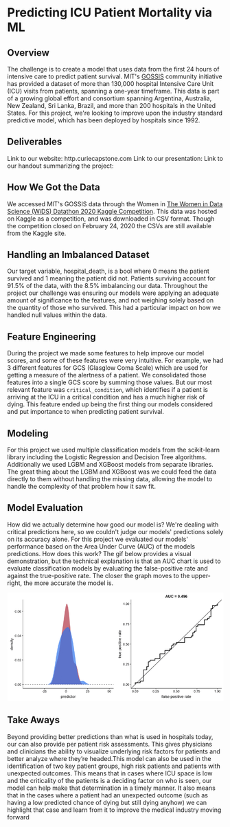 # Predicting ICU Patient Mortality via ML

## Overview
The challenge is to create a model that uses data from the first 24 hours of intensive care to predict patient survival. MIT's [GOSSIS](https://gossis.mit.edu/) community initiative has provided a dataset of more than 130,000 hospital Intensive Care Unit (ICU) visits from patients, spanning a one-year timeframe. This data is part of a growing global effort and consortium spanning Argentina, Australia, New Zealand, Sri Lanka, Brazil, and more than 200 hospitals in the United States.
For this project, we're looking to improve upon the industry standard predictive model, which has been deployed by hospitals since 1992.

## Deliverables
Link to our website: http.curiecapstone.com
Link to our presentation: 
Link to our handout summarizing the project: 

## How We Got the Data
We accessed MIT's GOSSIS data through the Women in [The Women in Data Science (WiDS) Datathon 2020 Kaggle Competition](https://www.kaggle.com/c/widsdatathon2020/overview). This data was hosted on Kaggle as a competition, and was downloaded in CSV format. Though the competition closed on February 24, 2020 the CSVs are still available from the Kaggle site. 

## Handling an Imbalanced Dataset
Our target variable, hospital_death, is a bool where 0 means the patient survived and 1 meaning the patient did not. Patients surviving account for 91.5% of the data, with the 8.5% imbalancing our data. Throughout the project our challenge was ensuring our models were applying an adequate amount of significance to the features, and not weighing solely based on the quantity of those who survived. This had a particular impact on how we handled null values within the data.

## Feature Engineering
During the project we made some features to help improve our model scores, and some of these features were very intuitive. For example, we had 3 different features for GCS (Glasglow Coma Scale) which are used for getting a measure of the alertness of a patient. We consolidated those features into a single GCS score by summing those values. But our most relevant feature was `critical_condition`, which identifies if a patient is arriving at the ICU in a critical condition and has a much higher risk of dying. This feature ended up being the first thing our models considered and put importance to when predicting patient survival.

## Modeling
For this project we used multiple classification models from the scikit-learn library including the Logistic Regression and Decision Tree algorithms. Additionally we used LGBM and XGBoost models from separate libraries. The great thing about the LGBM and XGBoost was we could feed the data directly to them without handling the missing data, allowing the model to handle the complexity of that problem how it saw fit. 

## Model Evaluation
How did we actually determine how good our model is? We're dealing with critical predictions here, so we couldn't judge our models' predictions solely on its accuracy alone. For this project we evaluated our models' performance based on the Area Under Curve (AUC) of the models predictions. How does this work? The gif below provides a visual demonstration, but the technical explanation is that an AUC chart is used to evaluate classification models by evaluating the false-positive rate and against the true-positive rate. The closer the graph moves to the upper-right, the more accurate the model is. 

![Area Under Curve](resources/images/roc.gif)


## Take Aways
Beyond providing better predictions than what is used in hospitals today, our can also provide per patient risk assessments. This gives physicians and clinicians the ability to visualize underlying risk factors for patients and better analyze where they’re headed.This model can also be used in the identification of two key patient groups, high risk patients and patients with unexpected outcomes. This means that in cases where ICU space is low and the criticality of the patients is a deciding factor on who is seen, our model can help make that determination in a timely manner. It also means that in the cases where a patient had an unexpected outcome (such as having a low predicted chance of dying but still dying anyhow) we can highlight that case and learn from it to improve the medical industry moving forward